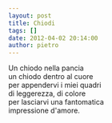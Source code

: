 ```yaml
---
layout: post
title: Chiodi
tags: []
date: 2012-04-02 20:14:00
author: pietro
---
```

Un chiodo nella pancia<br/>un chiodo dentro al cuore<br/>per appendervi i miei quadri<br/>di leggerezza, di colore<br/>per lasciarvi una fantomatica<br/>impressione d'amore.

